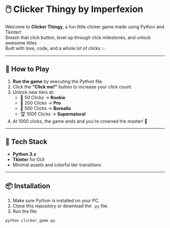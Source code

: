 # 🖱️ Clicker Thingy by Imperfexion

Welcome to **Clicker Thingy**, a fun little clicker game made using Python and Tkinter!  
Smash that click button, level up through click milestones, and unlock awesome titles.  
Built with love, code, and a whole lot of clicks 💥

---

## 🚀 How to Play

1. **Run the game** by executing the Python file.
2. Click the **"Click me!"** button to increase your click count.
3. Unlock new tiers at:
   - 🥉 50 Clicks → **Rookie**
   - 🥈 200 Clicks → **Pro**
   - 🥇 500 Clicks → **Borealis**
   - 🏆 1000 Clicks → **Supernatural**
4. At 1000 clicks, the game ends and you're crowned the master! 👑

---

## 🧠 Tech Stack

- **Python 3.x**
- **Tkinter** for GUI
- Minimal assets and colorful tier transitions

---

## 📦 Installation

1. Make sure Python is installed on your PC.
2. Clone this repository or download the `.py` file.
3. Run the file:

```bash
python clicker_game.py
